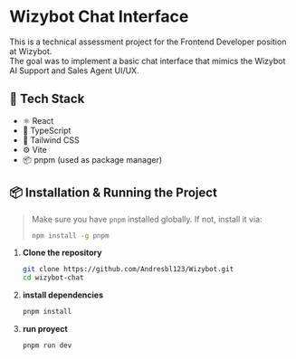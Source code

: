 # Wizybot Chat Interface

This is a technical assessment project for the Frontend Developer position at Wizybot.  
The goal was to implement a basic chat interface that mimics the Wizybot AI Support and Sales Agent UI/UX.

## 🚀 Tech Stack

- ⚛️ React
- 🧠 TypeScript
- 💨 Tailwind CSS
- ⚙️ Vite
- 📦 pnpm (used as package manager)

## 📦 Installation & Running the Project

> Make sure you have `pnpm` installed globally. If not, install it via:
> ```bash
> npm install -g pnpm
> ```

1. **Clone the repository**  
   ```bash
   git clone https://github.com/Andresbl123/Wizybot.git
   cd wizybot-chat
2. **install dependencies**
   ```bash
   pnpm install
3. **run proyect**
   ```bash
   pnpm run dev
